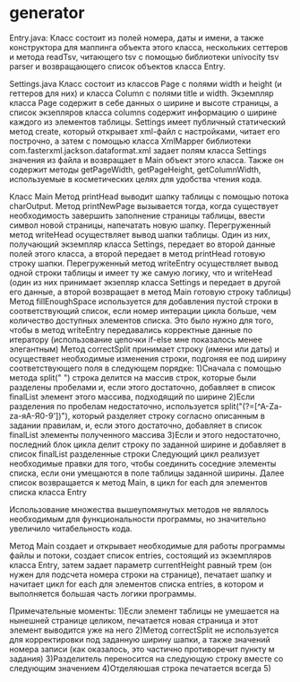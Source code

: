 # generator

 Entry.java:
 Класс состоит из полей номера, даты и имени, а также конструктора для маппинга объекта этого класса, нескольких сеттеров и метода readTsv, читающего tsv с помощью библиотеки univocity tsv parser и возвращающего список объектов класса Entry.
 
 Settings.java
 Класс состоит из классов Page с полями width и height (и геттеров для них) и класса Column с полями title и width. Экземпляр класса Page содержит в себе данных о ширине и высоте страницы, а список экзепляров класса columns содержит информацию о ширине каждого из элементов таблицы.
 Settings имеет публичный статический метод create, который открывает xml-файл с настройками, читает его построчно, а затем с помощью класса XmlMapper библиотеки com.fasterxml.jackson.dataformat.xml задает полям класса Settings значения из файла и возвращает в Main объект этого класса.
 Также он содержит методы getPageWidth, getPageHeight, getColumnWidth, используемые в косметических целях для удобства чтения кода.
 
Класс Main
  Метод printHead выводит шапку таблицы с помощью потока charOutput.
  Метод printNewPage вызывается тогда, когда существует необходимость завершить заполнение страницы таблицы, ввести символ новой страницы, напечатать новую шапку.
  Перегруженный метод writeHead осуществляет вывод шапки таблицы. Один из них, получающий экземпляр класса Settings, передает во второй данные полей этого класса, а второй передает в метод printHead готовую строку шапки.
  Перегруженный метод writeEntry осуществляет вывод одной строки таблицы и имеет ту же самую логику, что и writeHead (один из них принимает экзепляр класса Settings и передает в другой его данные, а второй возвращает в метод Main готовую строку таблицы)
  Метод fillEnoughSpace используется для добавления пустой строки в соответствующий список, если номер интерации цикла больше, чем количество доступных элементов списка. Это было нужно для того, чтобы в метод writeEntry передавались корректные данные по итератору (использование цепочки if-else мне показалось менее элегантным)
  Метод correctSplit принимает строку (имени или даты) и осуществяет необходимые изменения строки, подгоняя ее под ширину соответствующего поля в следующем порядке:
    1)Сначала с помощью метода split(" ") строка делится на массив строк, которые были разделены пробелами и, если этого достаточно, добавляет в список finalList элемент этого массива, подходящий по ширине
    2)Если разделения по пробелам недостаточно, используется split("(?=[^A-Za-zа-яА-Я0-9'])"), который разделяет строку согласно описанным в задании правилам, и, если этого достаточно, добавляет в список finalList элементы полученного массива
    3)Если и этого недостаточно, последний блок цикла делит строку по заданной ширине и добавляет в список finalList разделенные строки
  Следующий цикл реализует необходимые правки для того, чтобы соединить соседние элементы списка, если они умещаются в поле таблицы заданной ширины.
  Далее список возвращается к метод Main, в цикл for each для элементов списка класса Entry

  Использование множества вышеупомянутых методов не являлось необходимым для функциональности программы, но значительно увеличило читабельность кода.
  
  Метод Main создает и открывает необходимые для работы программы файлы и потоки, создает список entries, состоящий из экземпляров класса Entry, затем задает параметр currentHeight равный трем (он нужен для подсчета номера строки на странице), печатает шапку и начитает цикл for each для элементов списка entries, в котором и выполняется большая часть логики программы.
  
  
Примечательные моменты:
1)Если элемент таблицы не умешается на нынешней странице целиком, печатается новая страница и этот элемент выводится уже на него
2)Метод correctSplit не используется для корректировки под заданную ширину шапки, а также значений номера записи (как оказалось, это частично противоречит пункту м задания)
3)Разделитель переносится на следующую строку вместе со следующим значением
4)Отделяюшая строка печатается всегда
5)
